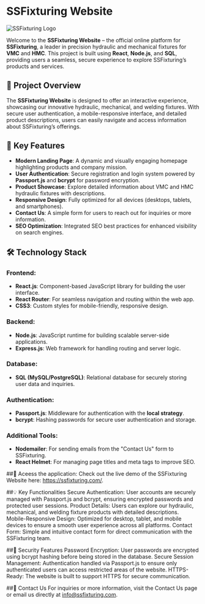 # SSFixturing Website

![SSFixturing Logo](https://ssfixturing.com/sslogo.png)

Welcome to the **SSFixturing Website** – the official online platform for **SSFixturing**, a leader in precision hydraulic and mechanical fixtures for **VMC** and **HMC**. This project is built using **React**, **Node.js**, and **SQL**, providing users a seamless, secure experience to explore SSFixturing’s products and services.

## 🚀 Project Overview

The **SSFixturing Website** is designed to offer an interactive experience, showcasing our innovative hydraulic, mechanical, and welding fixtures. With secure user authentication, a mobile-responsive interface, and detailed product descriptions, users can easily navigate and access information about SSFixturing’s offerings.

## 🌟 Key Features

- **Modern Landing Page**: A dynamic and visually engaging homepage highlighting products and company mission.
- **User Authentication**: Secure registration and login system powered by **Passport.js** and **bcrypt** for password encryption.
- **Product Showcase**: Explore detailed information about VMC and HMC hydraulic fixtures with descriptions.
- **Responsive Design**: Fully optimized for all devices (desktops, tablets, and smartphones).
- **Contact Us**: A simple form for users to reach out for inquiries or more information.
- **SEO Optimization**: Integrated SEO best practices for enhanced visibility on search engines.

## 🛠️ Technology Stack

### Frontend:
- **React.js**: Component-based JavaScript library for building the user interface.
- **React Router**: For seamless navigation and routing within the web app.
- **CSS3**: Custom styles for mobile-friendly, responsive design.

### Backend:
- **Node.js**: JavaScript runtime for building scalable server-side applications.
- **Express.js**: Web framework for handling routing and server logic.

### Database:
- **SQL (MySQL/PostgreSQL)**: Relational database for securely storing user data and inquiries.

### Authentication:
- **Passport.js**: Middleware for authentication with the **local strategy**.
- **bcrypt**: Hashing passwords for secure user authentication and storage.

### Additional Tools:
- **Nodemailer**: For sending emails from the "Contact Us" form to SSFixturing.
- **React Helmet**: For managing page titles and meta tags to improve SEO.

##🎯 Aceess the application:
Check out the live demo of the SSFixturing Website here: https://ssfixturing.com/.

##💡 Key Functionalities
Secure Authentication: User accounts are securely managed with Passport.js and bcrypt, ensuring encrypted passwords and protected user sessions.
Product Details: Users can explore our hydraulic, mechanical, and welding fixture products with detailed descriptions.
Mobile-Responsive Design: Optimized for desktop, tablet, and mobile devices to ensure a smooth user experience across all platforms.
Contact Form: Simple and intuitive contact form for direct communication with the SSFixturing team.

##🔐 Security Features
Password Encryption: User passwords are encrypted using bcrypt hashing before being stored in the database.
Secure Session Management: Authentication handled via Passport.js to ensure only authenticated users can access restricted areas of the website.
HTTPS-Ready: The website is built to support HTTPS for secure communication.

##📧 Contact Us
For inquiries or more information, visit the Contact Us page or email us directly at info@ssfixturing.com.
